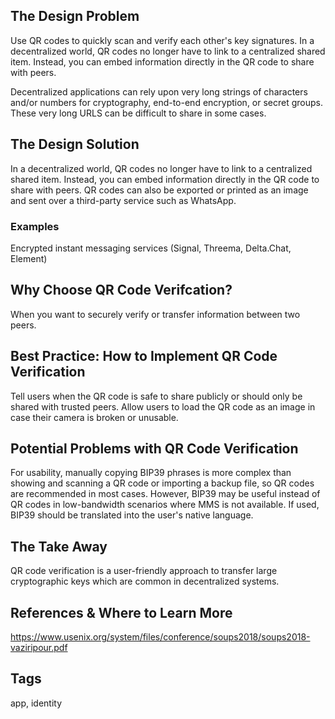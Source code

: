 ## The Design Problem

Use QR codes to quickly scan and verify each other's key signatures. In a decentralized world, QR codes no longer have to link to a centralized shared item. 
Instead, you can embed information directly in the QR code to share with peers. 

Decentralized applications can rely upon very long strings of characters and/or numbers for cryptography, end-to-end encryption, or secret groups. 
These very long URLS can be difficult to share in some cases. 

## The Design Solution

In a decentralized world, QR codes no longer have to link to a centralized shared item. Instead, you can embed information directly in the QR code to share with peers. QR codes can also be exported or printed as an image and sent over a third-party service such as WhatsApp.

### Examples

Encrypted instant messaging services (Signal, Threema, Delta.Chat, Element)

## Why Choose QR Code Verifcation? 

When you want to securely verify or transfer information between two peers.

## Best Practice: How to Implement QR Code Verification 

Tell users when the QR code is safe to share publicly or should only be shared with trusted peers. 
Allow users to load the QR code as an image in case their camera is broken or unusable.

## Potential Problems with QR Code Verification

For usability, manually copying BIP39 phrases is more complex than showing and scanning a QR code or importing a backup file, so QR codes are recommended
in most cases. However, BIP39 may be useful instead of QR codes in low-bandwidth scenarios where MMS is not available. If used, BIP39 should be translated into the user's native language.

## The Take Away

QR code verification is a user-friendly approach to transfer large cryptographic keys which are common in decentralized systems.

## References & Where to Learn More
https://www.usenix.org/system/files/conference/soups2018/soups2018-vaziripour.pdf

## Tags

app, identity
